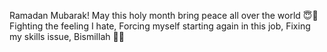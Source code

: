 Ramadan Mubarak! May this holy month bring peace all over the world 😇🙏 Fighting the feeling I hate, Forcing myself starting again in this job, Fixing my skills issue, Bismillah 🫡💪

<!---
Help me find my blindspots, please kindly send me email

- 👋 Hi, I’m @diprayogo, frameworks, tools, and packages/libs enthusiast. Bismillah, no more easy to be overwhelmed & distracted, let ADHD within my self being (Tech) Consultant/Product Manager. 
- 👀 I’m interested in tech
- 🌱 I’m currently learning Web Development and AI/ML
- 💞️ I’m looking to collaborate on Projects
- 📫 How to reach me? Email me diprayogo45@gmail.com

diprayogo/diprayogo is a ✨ special ✨ repository because its `README.md` (this file) appears on your GitHub profile.
You can click the Preview link to take a look at your changes.
--->
